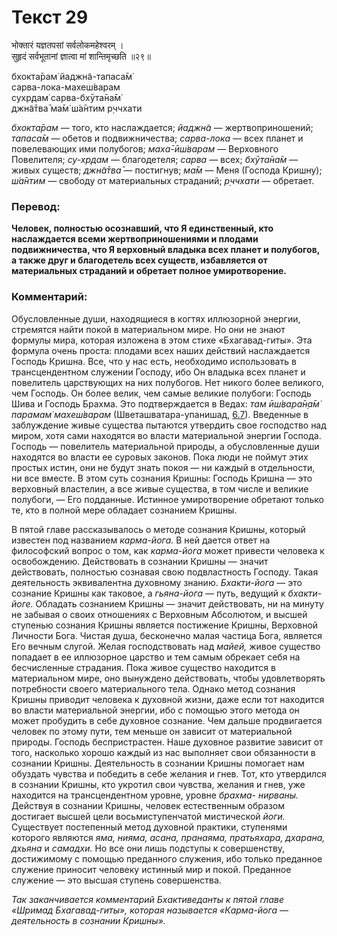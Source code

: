 # Текст 29

भोक्तारं यज्ञतपसां सर्वलोकमहेश्वरम् ।  
सुहृदं सर्वभूतानां ज्ञात्वा मां शान्तिमृच्छति ॥२९॥

бхокта̄рам̇ йаджн̃а-тапаса̄м̇  
сарва-лока-махеш́варам  
сухр̣дам̇ сарва-бхӯта̄на̄м̇  
джн̃а̄тва̄ ма̄м̇ ш́а̄нтим р̣ччхати

_бхокта̄рам_ — того, кто наслаждается; _йаджн̃а_ — жертвоприношений; _тапаса̄м_ — обетов и подвижничества; _сарва-лока_ — всех планет и повелевающих ими полубогов; _маха̄-ӣш́варам_ — Верховного Повелителя; _су-хр̣дам_ — благодетеля; _сарва_ — всех; _бхӯта̄на̄м_ — живых существ; _джн̃а̄тва̄_ — постигнув; _ма̄м_ — Меня (Господа Кришну); _ш́а̄нтим_ — свободу от материальных страданий; _р̣ччхати_ — обретает.

### Перевод:

**Человек, полностью осознавший, что Я единственный, кто наслаждается всеми жертвоприношениями и плодами подвижничества, что Я верховный владыка всех планет и полубогов, а также друг и благодетель всех существ, избавляется от материальных страданий и обретает полное умиротворение.**

### Комментарий:

Обусловленные души, находящиеся в когтях иллюзорной энергии, стремятся найти покой в материальном мире. Но они не знают формулы мира, которая изложена в этом стихе «Бхагавад-гиты». Эта формула очень проста: плодами всех наших действий наслаждается Господь Кришна. Все, что у нас есть, необходимо использовать в трансцендентном служении Господу, ибо Он владыка всех планет и повелитель царствующих на них полубогов. Нет никого более великого, чем Господь. Он более велик, чем самые великие полубоги: Господь Шива и Господь Брахма. Это подтверждается в Ведах: _там ӣш́вара̄н̣а̄м̇ парамам̇ махеш́варам_ (Шветашватара-упанишад, [6.7](#)). Введенные в заблуждение живые существа пытаются утвердить свое господство над миром, хотя сами находятся во власти материальной энергии Господа. Господь — повелитель материальной природы, а обусловленные души находятся во власти ее суровых законов. Пока люди не поймут этих простых истин, они не будут знать покоя — ни каждый в отдельности, ни все вместе. В этом суть сознания Кришны: Господь Кришна — это верховный властелин, а все живые существа, в том числе и великие полубоги, — Его подданные. Истинное умиротворение обретают только те, кто в полной мере обладает сознанием Кришны.

В пятой главе рассказывалось о методе сознания Кришны, который известен под названием _карма-йога._ В ней дается ответ на философский вопрос о том, как _карма-йога_ может привести человека к освобождению. Действовать в сознании Кришны — значит действовать, полностью сознавая свою подвластность Господу. Такая деятельность эквивалентна духовному знанию. _Бхакти-йога_ — это сознание Кришны как таковое, а _гьяна-йога_ — путь, ведущий к _бхакти-йоге._ Обладать сознанием Кришны — значит действовать, ни на минуту не забывая о своих отношениях с Верховным Абсолютом, и высшей ступенью сознания Кришны является постижение Кришны, Верховной Личности Бога. Чистая душа, бесконечно малая частица Бога, является Его вечным слугой. Желая господствовать над _майей,_ живое существо попадает в ее иллюзорное царство и тем самым обрекает себя на бесчисленные страдания. Пока живое существо находится в материальном мире, оно вынуждено действовать, чтобы удовлетворять потребности своего материального тела. Однако метод сознания Кришны приводит человека к духовной жизни, даже если тот находится во власти материальной энергии, ибо с помощью этого метода он может пробудить в себе духовное сознание. Чем дальше продвигается человек по этому пути, тем меньше он зависит от материальной природы. Господь беспристрастен. Наше духовное развитие зависит от того, насколько хорошо каждый из нас выполняет свои обязанности в сознании Кришны. Деятельность в сознании Кришны помогает нам обуздать чувства и победить в себе желания и гнев. Тот, кто утвердился в сознании Кришны, кто укротил свои чувства, желания и гнев, уже находится на трансцендентном уровне, уровне _брахма- нирваны._ Действуя в сознании Кришны, человек естественным образом достигает высшей цели восьмиступенчатой мистической _йоги._ Существует постепенный метод духовной практики, ступенями которого являются _яма, нияма, асана, пранаяма, пратьяхара, дхарана, дхьяна_ и _самадхи._ Но все они лишь подступы к совершенству, достижимому с помощью преданного служения, ибо только преданное служение приносит человеку истинный мир и покой. Преданное служение — это высшая ступень совершенства.

_Так заканчивается комментарий Бхактиведанты к пятой главе «Шримад Бхагавад-гиты», которая называется «Карма-йога — деятельность в сознании Кришны»._